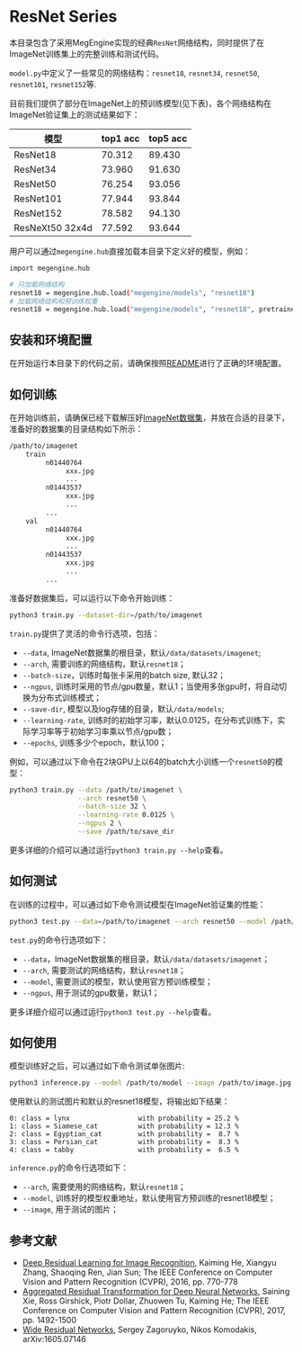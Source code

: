 # ResNet Series

本目录包含了采用MegEngine实现的经典`ResNet`网络结构，同时提供了在ImageNet训练集上的完整训练和测试代码。

`model.py`中定义了一些常见的网络结构：`resnet18`, `resnet34`, `resnet50`, `resnet101`, `resnet152`等.

目前我们提供了部分在ImageNet上的预训练模型(见下表)，各个网络结构在ImageNet验证集上的测试结果如下：

| 模型 | top1 acc | top5 acc |
| --- | --- | --- |
| ResNet18 |  70.312  |  89.430  | 
| ResNet34 |  73.960  |  91.630  | 
| ResNet50 | 76.254 | 93.056 | 
| ResNet101 | 77.944 | 93.844 | 
| ResNet152 | 78.582 | 94.130 | 
| ResNeXt50 32x4d | 77.592 | 93.644 | 

用户可以通过`megengine.hub`直接加载本目录下定义好的模型，例如：

```bash
import megengine.hub

# 只加载网络结构
resnet18 = megengine.hub.load("megengine/models", "resnet18")
# 加载网络结构和预训练权重
resnet18 = megengine.hub.load("megengine/models", "resnet18", pretrained=True)
```

## 安装和环境配置

在开始运行本目录下的代码之前，请确保按照[README](../../../../README.md)进行了正确的环境配置。

## 如何训练

在开始训练前，请确保已经下载解压好[ImageNet数据集](http://image-net.org/download)，并放在合适的目录下，准备好的数据集的目录结构如下所示：

```bash
/path/to/imagenet
    train
         n01440764
              xxx.jpg
              ...
         n01443537
              xxx.jpg
              ...
         ...
    val
         n01440764
              xxx.jpg
              ...
         n01443537
              xxx.jpg
              ...
         ...
```

准备好数据集后，可以运行以下命令开始训练：

```bash
python3 train.py --dataset-dir=/path/to/imagenet
```

`train.py`提供了灵活的命令行选项，包括：

- `--data`, ImageNet数据集的根目录，默认`/data/datasets/imagenet`;
- `--arch`, 需要训练的网络结构，默认`resnet18`；
- `--batch-size`，训练时每张卡采用的batch size, 默认32；
- `--ngpus`, 训练时采用的节点/gpu数量，默认1；当使用多张gpu时，将自动切换为分布式训练模式；
- `--save-dir`, 模型以及log存储的目录，默认`/data/models`;
- `--learning-rate`, 训练时的初始学习率，默认0.0125，在分布式训练下，实际学习率等于初始学习率乘以节点/gpu数；
- `--epochs`, 训练多少个epoch，默认100；

例如，可以通过以下命令在2块GPU上以64的batch大小训练一个`resnet50`的模型：

```bash
python3 train.py --data /path/to/imagenet \
                 --arch resnet50 \
                 --batch-size 32 \
                 --learning-rate 0.0125 \
                 --ngpus 2 \
                 --save /path/to/save_dir
```

更多详细的介绍可以通过运行`python3 train.py --help`查看。

## 如何测试

在训练的过程中，可以通过如下命令测试模型在ImageNet验证集的性能：

```bash
python3 test.py --data=/path/to/imagenet --arch resnet50 --model /path/to/model --ngpus 1
```

`test.py`的命令行选项如下：

- `--data`，ImageNet数据集的根目录，默认`/data/datasets/imagenet`；
- `--arch`, 需要测试的网络结构，默认`resnet18`；
- `--model`, 需要测试的模型，默认使用官方预训练模型；
- `--ngpus`, 用于测试的gpu数量，默认1；

更多详细介绍可以通过运行`python3 test.py --help`查看。

## 如何使用

模型训练好之后，可以通过如下命令测试单张图片:

```bash
python3 inference.py --model /path/to/model --image /path/to/image.jpg
```

使用默认的测试图片和默认的resnet18模型，将输出如下结果：
```
0: class = lynx                 with probability = 25.2 %
1: class = Siamese_cat          with probability = 12.3 %
2: class = Egyptian_cat         with probability =  8.7 %
3: class = Persian_cat          with probability =  8.3 %
4: class = tabby                with probability =  6.5 %
```

`inference.py`的命令行选项如下：

- `--arch`, 需要使用的网络结构，默认`resnet18`；
- `--model`, 训练好的模型权重地址，默认使用官方预训练的resnet18模型；
- `--image`, 用于测试的图片；

## 参考文献

- [Deep Residual Learning for Image Recognition](http://openaccess.thecvf.com/content_cvpr_2016/papers/He_Deep_Residual_Learning_CVPR_2016_paper.pdf), Kaiming He, Xiangyu Zhang, Shaoqing Ren, Jian Sun; The IEEE Conference on Computer Vision and Pattern Recognition (CVPR), 2016, pp. 770-778
- [Aggregated Residual Transformation for Deep Neural Networks](http://openaccess.thecvf.com/content_cvpr_2017/papers/Xie_Aggregated_Residual_Transformations_CVPR_2017_paper.pdf), Saining Xie, Ross Girshick, Piotr Dollar, Zhuowen Tu, Kaiming He; The IEEE Conference on Computer Vision and Pattern Recognition (CVPR), 2017, pp. 1492-1500
- [Wide Residual Networks](https://arxiv.org/pdf/1605.07146.pdf), Sergey Zagoruyko, Nikos Komodakis, arXiv:1605.07146
